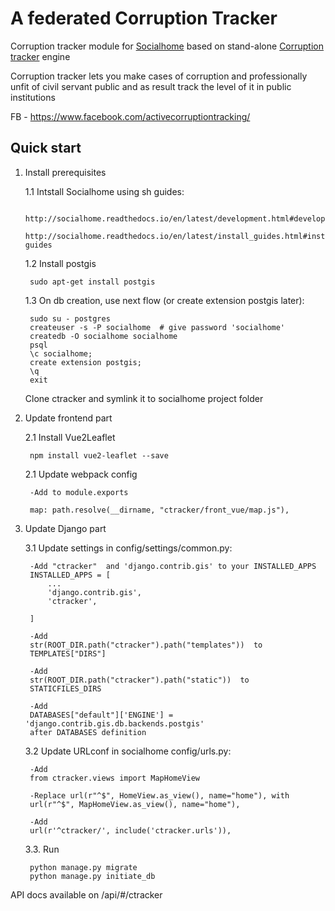 # A federated Corruption Tracker

Corruption tracker module for [Socialhome](https://github.com/jaywink/socialhome)
based on stand-alone [Corruption tracker](https://github.com/autogestion/corruption_tracker) engine

Corruption tracker lets you make cases of corruption and professionally unfit of civil servant public and as result track the level of it in public institutions

FB - https://www.facebook.com/activecorruptiontracking/


## Quick start

1. Install prerequisites

    1.1 Intstall Socialhome using sh guides:

        http://socialhome.readthedocs.io/en/latest/development.html#development
        http://socialhome.readthedocs.io/en/latest/install_guides.html#install-guides

     1.2 Install postgis

        sudo apt-get install postgis

     1.3 On db creation, use next flow (or create extension postgis later):

        sudo su - postgres
        createuser -s -P socialhome  # give password 'socialhome'
        createdb -O socialhome socialhome
        psql
        \c socialhome;
        create extension postgis;
        \q    
        exit

     Clone ctracker and symlink it to socialhome project folder

2. Update frontend part

    2.1 Install Vue2Leaflet

        npm install vue2-leaflet --save

    2.1 Update webpack config

        -Add to module.exports

        map: path.resolve(__dirname, "ctracker/front_vue/map.js"),

3. Update Django part

    3.1 Update settings in config/settings/common.py:

        -Add "ctracker"  and 'django.contrib.gis' to your INSTALLED_APPS
        INSTALLED_APPS = [
            ...
            'django.contrib.gis',
            'ctracker',
            
        ]

        -Add
        str(ROOT_DIR.path("ctracker").path("templates"))  to
        TEMPLATES["DIRS"]

        -Add
        str(ROOT_DIR.path("ctracker").path("static"))  to
        STATICFILES_DIRS

        -Add
        DATABASES["default"]['ENGINE'] = 'django.contrib.gis.db.backends.postgis'
        after DATABASES definition

    3.2 Update URLconf in socialhome config/urls.py:

        -Add 
        from ctracker.views import MapHomeView

        -Replace url(r"^$", HomeView.as_view(), name="home"), with
        url(r"^$", MapHomeView.as_view(), name="home"),

        -Add
        url(r'^ctracker/', include('ctracker.urls')),
        

    3.3. Run
    
        python manage.py migrate
        python manage.py initiate_db


API docs available on /api/#/ctracker